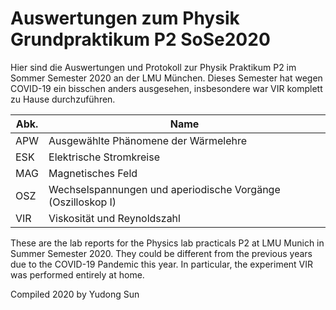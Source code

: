 # Auswertungen zum Physik Grundpraktikum P2 SoSe2020

Hier sind die Auswertungen und Protokoll zur Physik Praktikum P2 im Sommer Semester 2020 an der LMU München. Dieses Semester hat wegen COVID-19 ein bisschen anders ausgesehen, insbesondere war VIR komplett zu Hause durchzuführen. 

| Abk. | Name                                                        |
|------|-------------------------------------------------------------|
| APW  | Ausgewählte Phänomene der Wärmelehre                        |
| ESK  | Elektrische Stromkreise                                     |
| MAG  | Magnetisches Feld                                           |
| OSZ  | Wechselspannungen und aperiodische Vorgänge (Oszilloskop I) |
| VIR  | Viskosität und Reynoldszahl                                 |

These are the lab reports for the Physics lab practicals P2 at LMU Munich in Summer Semester 2020. They could be different from the previous years due to the COVID-19 Pandemic this year. In particular, the experiment VIR was performed entirely at home. 

Compiled 2020 by Yudong Sun